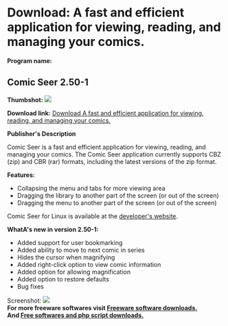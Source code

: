 # Download: A fast and efficient application for viewing, reading, and managing your comics.

**Program name:**

## Comic Seer 2.50-1 

  
**Thumbshot:** ![](http://www.freewarefiles.com/screenshot/comicseer_md.jpg)   
  
**Download link:** [Download A fast and efficient application for viewing, reading, and managing your comics.](http://freesoftwares.boysofts.com/Comic-Seer_program_78135.html)  
  


**Publisher's Description**  
  


Comic Seer is a fast and efficient application for viewing, reading, and managing your comics. The Comic Seer application currently supports CBZ (zip) and CBR (rar) formats, including the latest versions of the zip format. 

**Features:**

  * Collapsing the menu and tabs for more viewing area 
  * Dragging the library to another part of the screen (or out of the screen) 
  * Dragging the menu to another part of the screen (or out of the screen) 

Comic Seer for Linux is available at the [developer's website](http://comicseer.xylasoft.com/index.php?page=downloads).

**WhatA's new in version 2.50-1:**

  * Added support for user bookmarking 
  * Added ability to move to next comic in series 
  * Hides the cursor when magnifying 
  * Added right-click option to view comic information 
  * Added option for allowing magnification 
  * Added option to restore defaults 
  * Bug fixes 

  
  
Screenshot: ![](http://www.freewarefiles.com/screenshot/comicseer.jpg)   
**For more freeware softwares visit [Freeware software downloads.](http://freesoftwares.boysofts.com/)**   
**And [Free softwares and php script downloads.](http://www.boysofts.com/)**
